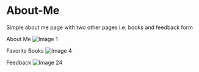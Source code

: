 # About-Me
Simple about me page with two other pages i.e. books and feedback form

About Me
![Image 1](https://user-images.githubusercontent.com/103444049/162815768-8b66d9e7-1430-43ad-b8e0-29043dec5a6b.jpg)

Favorite Books
![Image 4](https://user-images.githubusercontent.com/103444049/162815977-68d9686b-0865-4099-af59-74aa1a746e97.jpg)

Feedback
![Image 24](https://user-images.githubusercontent.com/103444049/162816038-9dadace5-b517-4133-ac98-a139b394dcf2.jpg)

